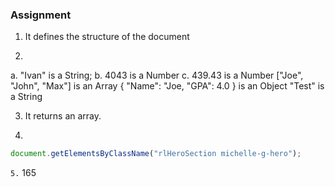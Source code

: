 ### Assignment

1. It defines the structure of the document

2. 
 a. "Ivan" is a String; 
 b. 4043 is a Number
 c. 439.43 is a Number
 ["Joe", "John", "Max"] is an Array
 { "Name": "Joe, "GPA": 4.0 } is an Object
 "Test" is a String

3. It returns an array.

4.
```javascript
document.getElementsByClassName("rlHeroSection michelle-g-hero");
```

`5.` 165
